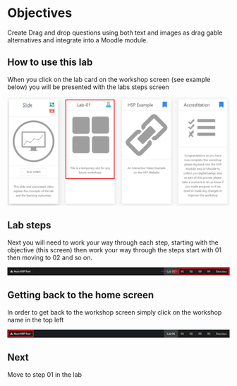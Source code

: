 # Objectives

Create Drag and drop questions using both text and images as drag gable alternatives and integrate into a Moodle module.

## How to use this lab

When you click on the lab card on the workshop screen (see example below) you will be presented with the labs steps screen

![](img/19.png)

## Lab steps

Next you will need to work your way through each step, starting with the objective (this screen) then work your way through the steps start with 01 then moving to 02 and so on.

![](img/20.png)

## Getting back to the home screen

In order to get back to the workshop screen simply click on the workshop name in the top left

![](img/21.png)

## Next

Move to step 01 in the lab